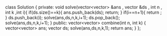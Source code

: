 class Solution {
private:
void solve(vector<vector<int>> &ans , vector<int> &ds , int n , int k ,int i){
if(ds.size()==k){
ans.push_back(ds);
return;
}
if(i==n+1){
return ;
}
ds.push_back(i);
solve(ans,ds,n,k,i+1);
ds.pop_back();
solve(ans,ds,n,k,i+1);
}
public:
vector<vector<int>> combine(int n, int k) {
vector<vector<int>> ans;
vector<int> ds;
solve(ans,ds,n,k,1);
return ans;
}
};